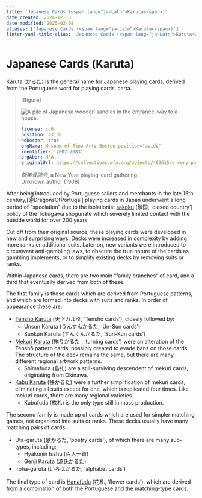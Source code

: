 ```yaml
---
title: 'Japanese Cards (<span lang="ja-Latn">Karuta</span>)'
date created: 2024-12-18
date modified: 2025-02-08
aliases: ['Japanese Cards (<span lang="ja-Latn">Karuta</span>)']
linter-yaml-title-alias: 'Japanese Cards (<span lang="ja-Latn">Karuta</span>)'
---
```

# Japanese Cards (<span lang="ja-Latn">Karuta</span>)

<span lang="ja-Latn" class="noun">Karuta</span> (<span lang="ja">かるた</span>) is the general name for Japanese playing cards, derived from the Portuguese word
for playing cards, <span lang="pt">carta</span>.

> [!figure]
>
> ![A pile of Japanese wooden sandles in the entrance-way to a house.](sc67123.jpg)
>
> ```yaml
> license: cc0
> position: aside
> noborder: true
> orgName: Museum of Fine Arts Boston position="aside"
> identifier: '2002.2083'
> orgAbbr: MFA
> originalUrl: https://collections.mfa.org/objects/403615/a-very-popular-cardplaying-gathering-sakan-naru-karuta-kai
> ```
> 
> <cite lang="ja">新年骨牌会</cite>, a New Year playing-card gathering<br/> Unknown author (1908)

After being introduced by Portuguese sailors and merchants in the late 16th century,[@DragonsOfPortugal] playing cards in Japan underwent a long period of “speciation” due to the isolationist [<span lang="ja-Latn">sakoku</span>](https://en.wikipedia.org/wiki/Sakoku) (<span lang="ja">鎖国</span>, ‘closed country’) policy of the <span lang="ja-Latn" class="noun">Tokugawa</span> shōgunate which severely limited contact with the outside world for over 200 years.

Cut off from their original source, these playing cards were developed in new and surprising ways. Decks were increased in complexity by adding more ranks or additional suits. Later on, new variants were introduced to circumvent anti-gambling laws, to obscure the true nature of the cards as gambling implements, or to simplify existing decks by removing suits or ranks.

Within Japanese cards, there are two main “family branches” of card, and a third that eventually derived from both of these.

The first family is those cards which are derived from Portuguese patterns, and which are formed into decks with suits and ranks. In order of appearance these are:

* [<span lang="ja-Latn" class="noun">Tenshō Karuta</span>](articles/cards/japan/tensho-karuta/tensho-karuta.md) (<span lang="ja">天正カルタ</span>, ‘<span class="noun" lang="ja-Latn">Tenshō</span> cards’), closely followed by:
  * <span class="noun" lang="ja-Latn">Unsun Karuta</span> (<span lang="ja">うんすんかるた</span>, ‘<span class="noun" lang="ja-Latn">Un-Sun</span> cards’)
  * <span class="noun" lang="ja-Latn">Sunkun Karuta</span> (<span lang="ja">すんくんかるた</span>, ‘<span class="noun" lang="ja-Latn">Sun-Kun</span> cards’)
* [<span lang="ja-Latn" class="noun">Mekuri Karuta</span>](articles/cards/japan/mekuri-karuta/mekuri-karuta.md) (<span lang="ja">捲りかるた
  </span>, ‘turning cards’) were an alteration of the <span class="noun"
  lang="ja-Latn">Tenshō</span> pattern cards, possibly created to evade bans on
  those cards. The structure of the deck remains the same, but there are
  many different regional artwork patterns.
  - <span class="noun" lang="ja-Latn">Shimafuda</span> (<span lang="ja">島札</span>) are a still-surviving
	descendent of <span lang="ja-Latn">mekuri</span> cards, originating from <span lang="ja-Latn" class="noun">Okinawa</span>.
* [<span lang="ja-Latn" class="noun">Kabu Karuta</span>](articles/cards/japan/kabu-karuta/kabu-karuta.md) (<span lang="ja">株かるた</span>) were a further simplification of <span lang="ja-Latn">mekuri</span> cards, eliminating all suits except for one, which is replicated four times. Like <span lang="ja-Latn">mekuri</span> cards, there are many regional varieties. 
  - <span lang="ja-Latn" class="noun">Kabufuda</span> (<span lang="ja">株札</span>) is the only type still in mass production.

The second family is made up of cards which are used for simpler matching games, not organized into suits or ranks. These decks usually have many matching pairs of cards:

* <span class="noun" lang="ja-Latn">Uta-garuta</span> (<span lang="ja">歌かるた</span>,
  ‘poetry cards’), of which there are many sub-types, including:
  - <span class="noun" lang="ja-Latn">Hyakunin Isshu</span> (<span lang="ja">百人一首</span>)
  - <span class="noun" lang="ja-Latn">Genji Karuta</span> (<span lang="ja">源氏かるた</span>)
* <span class="noun" lang="ja-Latn">Iroha-garuta</span> (<span lang="ja">いろはかるた</span>, ‘alphabet cards’)

The final type of card is [<span lang="ja-Latn">Hanafuda</span>](articles/cards/japan/hanafuda/hanafuda.md) (<span lang="ja">花札</span>, ‘flower cards’), which are derived from a combination of both the Portuguese and the matching-type cards.